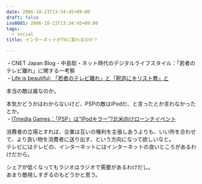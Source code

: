 ```yaml
---
date: 2006-10-23T13:34:45+09:00
draft: false
iso8601: 2006-10-23T13:34:45+09:00
tags:
  - social
title: インターネットがTVに変わるのか？

---
```


<div class="entry-body">
  <p>・CNET Japan Blog - 中島聡・ネット時代のデジタルライフスタイル：「若者のテレビ離れ」に関する一考察<br />
    ・<a title="Life is beautiful: 「若者のテレビ離れ」と「釈迦にキリスト教」と" href="http://satoshi.blogs.com/life/2006/10/post_4.html">Life is beautiful: 「若者のテレビ離れ」と「釈迦にキリスト教」と</a></p>

  <p>本当の敵は誰なのか。</p>

  <p>本気かどうかはわからないけど、PSPの敵はiPodだ、と言ったとか言わなかったとか。<br />
    ・<a title="ITmedia Games：「PSP」は“iPodキラー”?北米向けローンチイベント" href="http://www.itmedia.co.jp/games/articles/0501/07/news006.html">ITmedia Games：「PSP」は“iPodキラー”?北米向けローンチイベント</a></p>

  <p>消費者の立場とすれば、企業は互いの権利を主張しあうよりも、いい所を合わせて、より良い物を消費者に送り出す、という方向になって欲しいなと。<br />
    テレビにはテレビの、インターネットにはインターネットの良いところがあるわけだから。</p>

  <p>シェアが低くなってもラジオはラジオで需要があるわけだし。<br />
    あまり敵視しすぎるのもどうかと思う。</p>
</div>
